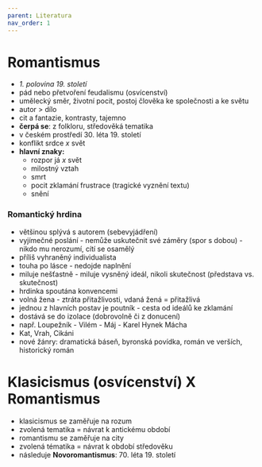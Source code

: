 ```yaml
---
parent: Literatura
nav_order: 1
---
```

# Romantismus
- *1. polovina 19. století*
- pád nebo přetvoření feudalismu (osvícenství)
- umělecký směr, životní pocit, postoj člověka ke společnosti a ke světu
- autor > dílo
- cit a fantazie, kontrasty, tajemno
- **čerpá se**: z folkloru, středověká tematika
- v českém prostředí 30. léta 19. století
- konflikt srdce *x* svět
- **hlavní znaky:**
	- rozpor já *x* svět
	- milostný vztah
	- smrt
	- pocit zklamání frustrace (tragické vyznění textu)
	- snění

### Romantický hrdina
- většinou splývá s autorem (sebevyjádření)
- vyjímečné poslání - nemůže uskutečnit své záměry (spor s dobou) - nikdo mu nerozumí, cítí se osamělý
- příliš vyhraněný individualista
- touha po lásce - nedojde naplnění
- miluje nešťastně - miluje vysněný ideál, nikoli skutečnost (představa vs. skutečnost)
- hrdinka spoutána konvencemi
- volná žena - ztráta přitažlivosti, vdaná žená = přitažlivá
- jednou z hlavních postav je poutník - cesta od ideálů ke zklamání
- dostává se do izolace (dobrovolně či z donucení)
- např. Loupežník - Vilém - Máj - Karel Hynek Mácha
- Kat, Vrah, Cikáni
- nové žánry: dramatická báseň, byronská povídka, román ve verších, historický román

# Klasicismus (osvícenství) X Romantismus
- klasicismus se zaměřuje na rozum
- zvolená tematika = návrat k antickému období
- romantismu se zaměřuje na city
- zvolená tématika = návrat k období středověku
- následuje **Novoromantismus**: 70. léta 19. století